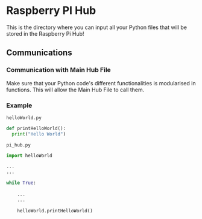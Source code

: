 # Raspberry PI Hub

This is the directory where you can input all your Python files that will be stored in the Raspberry Pi Hub!

## Communications

### Communication with Main Hub File

Make sure that your Python code's different functionalities is modularised in functions. This will allow the Main Hub File to call them.

### Example

`helloWorld.py`
```python
def printHelloWorld():
  print("Hello World")
```

`pi_hub.py`
```python
import helloWorld

...
...

while True:
    
    ...
    ...

    helloWorld.printHelloWorld()
```